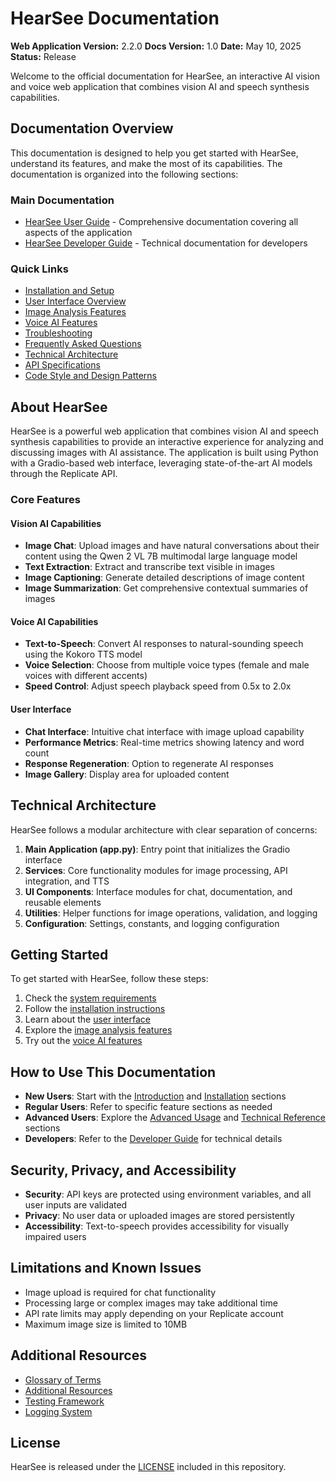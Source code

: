 # HearSee Documentation

**Web Application Version:** 2.2.0
**Docs Version:** 1.0
**Date:** May 10, 2025
**Status:** Release

Welcome to the official documentation for HearSee, an interactive AI vision and voice web application that combines vision AI and speech synthesis capabilities.

## Documentation Overview

This documentation is designed to help you get started with HearSee, understand its features, and make the most of its capabilities. The documentation is organized into the following sections:

### Main Documentation

- [HearSee User Guide](hearsee_user_guide.md) - Comprehensive documentation covering all aspects of the application
- [HearSee Developer Guide](hearsee_dev_guide.md) - Technical documentation for developers

### Quick Links

- [Installation and Setup](hearsee_user_guide.md#2-installation-and-setup)
- [User Interface Overview](hearsee_user_guide.md#3-user-interface-overview)
- [Image Analysis Features](hearsee_user_guide.md#4-image-analysis-features)
- [Voice AI Features](hearsee_user_guide.md#5-voice-ai-features)
- [Troubleshooting](hearsee_user_guide.md#7-troubleshooting)
- [Frequently Asked Questions](hearsee_user_guide.md#8-frequently-asked-questions)
- [Technical Architecture](hearsee_dev_guide.md#1-system-architecture)
- [API Specifications](hearsee_dev_guide.md#2-api-specifications)
- [Code Style and Design Patterns](hearsee_dev_guide.md#11-code-style-and-design-patterns)

## About HearSee

HearSee is a powerful web application that combines vision AI and speech synthesis capabilities to provide an interactive experience for analyzing and discussing images with AI assistance. The application is built using Python with a Gradio-based web interface, leveraging state-of-the-art AI models through the Replicate API.

### Core Features

#### Vision AI Capabilities
- **Image Chat**: Upload images and have natural conversations about their content using the Qwen 2 VL 7B multimodal large language model
- **Text Extraction**: Extract and transcribe text visible in images
- **Image Captioning**: Generate detailed descriptions of image content
- **Image Summarization**: Get comprehensive contextual summaries of images

#### Voice AI Capabilities
- **Text-to-Speech**: Convert AI responses to natural-sounding speech using the Kokoro TTS model
- **Voice Selection**: Choose from multiple voice types (female and male voices with different accents)
- **Speed Control**: Adjust speech playback speed from 0.5x to 2.0x

#### User Interface
- **Chat Interface**: Intuitive chat interface with image upload capability
- **Performance Metrics**: Real-time metrics showing latency and word count
- **Response Regeneration**: Option to regenerate AI responses
- **Image Gallery**: Display area for uploaded content

## Technical Architecture

HearSee follows a modular architecture with clear separation of concerns:

1. **Main Application (app.py)**: Entry point that initializes the Gradio interface
2. **Services**: Core functionality modules for image processing, API integration, and TTS
3. **UI Components**: Interface modules for chat, documentation, and reusable elements
4. **Utilities**: Helper functions for image operations, validation, and logging
5. **Configuration**: Settings, constants, and logging configuration

## Getting Started

To get started with HearSee, follow these steps:

1. Check the [system requirements](hearsee_user_guide.md#14-system-requirements)
2. Follow the [installation instructions](hearsee_user_guide.md#2-installation-and-setup)
3. Learn about the [user interface](hearsee_user_guide.md#3-user-interface-overview)
4. Explore the [image analysis features](hearsee_user_guide.md#4-image-analysis-features)
5. Try out the [voice AI features](hearsee_user_guide.md#5-voice-ai-features)

## How to Use This Documentation

- **New Users**: Start with the [Introduction](hearsee_user_guide.md#1-introduction) and [Installation](hearsee_user_guide.md#2-installation-and-setup) sections
- **Regular Users**: Refer to specific feature sections as needed
- **Advanced Users**: Explore the [Advanced Usage](hearsee_user_guide.md#6-advanced-usage) and [Technical Reference](hearsee_user_guide.md#11-technical-reference) sections
- **Developers**: Refer to the [Developer Guide](hearsee_dev_guide.md) for technical details

## Security, Privacy, and Accessibility

- **Security**: API keys are protected using environment variables, and all user inputs are validated
- **Privacy**: No user data or uploaded images are stored persistently
- **Accessibility**: Text-to-speech provides accessibility for visually impaired users

## Limitations and Known Issues

- Image upload is required for chat functionality
- Processing large or complex images may take additional time
- API rate limits may apply depending on your Replicate account
- Maximum image size is limited to 10MB

## Additional Resources

- [Glossary of Terms](hearsee_user_guide.md#12-glossary-of-terms)
- [Additional Resources](hearsee_user_guide.md#13-additional-resources)
- [Testing Framework](documentation_summary.md#testing-framework)
- [Logging System](documentation_summary.md#logging-system)

## License

HearSee is released under the [LICENSE](LICENSE) included in this repository.